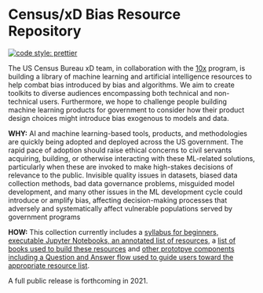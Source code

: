 # Census/xD Bias Resource Repository

 [![code style: prettier](https://img.shields.io/badge/code_style-prettier-ff69b4?style=for-the-badge)](https://github.com/prettier/prettier)


The US Census Bureau xD team, in collaboration with the [10x](https://10x.gsa.gov) program, is building a library of machine learning and artificial intelligence resources to help combat bias introduced by bias and algorithms. We aim to create toolkits to diverse audiences encompassing both technical and non-technical users. Furthermore, we hope to challenge people building machine learning products for government to consider how their product design choices might introduce bias exogenous to models and data.  

**WHY:** AI and machine learning-based tools, products, and methodologies are quickly being adopted and deployed across the US government. The rapid pace of adoption should raise ethical concerns to civil servants acquiring, building, or otherwise interacting with these ML-related solutions, particularly when these are invoked to make high-stakes decisions of relevance to the public. Invisible quality issues in datasets, biased data collection methods, bad data governance problems, misguided model development, and many other issues in the ML development cycle could introduce or amplify bias, affecting decision-making processes that adversely and systematically affect vulnerable populations served by government programs

**HOW:** This collection currently includes a [syllabus for beginners, executable Jupyter Notebooks, an annotated list of resources](https://github.com/MLBiasgov/MLBias_papers), a [list of books used to build these resources](https://github.com/MLBiasgov/MLBias/blob/main/textbook%20reading%20list) and [other prototpye components including a Question and Answer flow used to guide users toward the appropriate resource list](https://github.com/MLBiasgov/MLBias/blob/main/MVP-Combating%20Bias%20in%20Government%20Data%20and%20Algorithms.pdf). 

A full public release is forthcoming in 2021.


